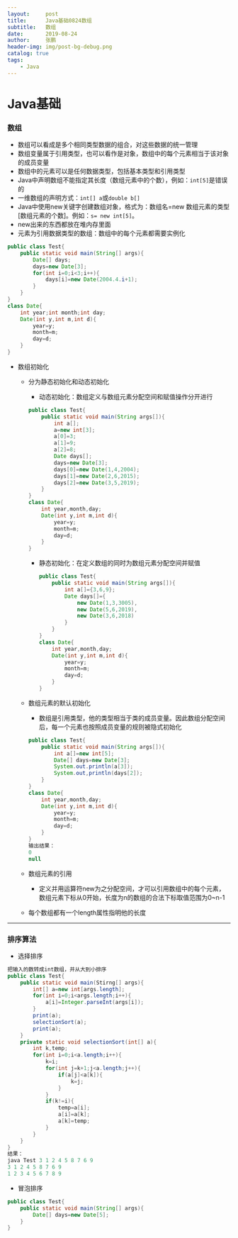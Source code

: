 ```yaml
---
layout:     post 
title:      Java基础0824数组
subtitle:   数组
date:       2019-08-24
author:     张鹏
header-img: img/post-bg-debug.png
catalog: true   
tags:                         
    - Java
---
```


# Java基础

### 数组

- 数组可以看成是多个相同类型数据的组合，对这些数据的统一管理
- 数组变量属于引用类型，也可以看作是对象，数组中的每个元素相当于该对象的成员变量
- 数组中的元素可以是任何数据类型，包括基本类型和引用类型
- Java中声明数组不能指定其长度（数组元素中的个数），例如：`int[5]`是错误的
- 一维数组的声明方式：`int[] a`或`double b[]`
- Java中使用new关键字创建数组对象，格式为：数组名=new 数组元素的类型[数组元素的个数]。例如：`s= new int[5]`。
- new出来的东西都放在堆内存里面
- 元素为引用数据类型的数组：数组中的每个元素都需要实例化
```java
public class Test{
    public static void main(String[] args){
        Date[] days;
        days=new Date[3];
        for(int i=0;i<3;i++){
            days[i]=new Date(2004.4.i+1);
        }
    }
}
class Date{
    int year;int month;int day;
    Date(int y,int m,int d){
        year=y;
        month=m;
        day=d;
    }
}
```
- 数组初始化
   - 分为静态初始化和动态初始化
      - 动态初始化：数组定义与数组元素分配空间和赋值操作分开进行
      ```java
      public class Test{
          public static void main(String args[]){
              int a[];
              a=new int[3];
              a[0]=3;
              a[1]=9;
              a[2]=8;
              Date days[];
              days=new Date[3];
              days[0]=new Date(1,4,2004);
              days[1]=new Date(2,6,2015);
              days[2]=new Date(3,5,2019);
          }
      } 
      class Date{
          int year,month,day;
          Date(int y,int m,int d){
              year=y;
              month=m;
              day=d;
          }
      }
      ```
      - 静态初始化：在定义数组的同时为数组元素分配空间并赋值
         ```java
         public class Test{
             public static void main(String args[]){
                 int a[]={3,6,9};
                 Date days[]={
                     new Date(1,3,3005),
                     new Date(5,6,2019),
                     new Date(3,6,2018)
                 }
             }
         }
         class Date{
             int year,month,day;
             Date(int y,int m,int d){
                 year=y;
                 month=m;
                 day=d;
             }
         }
         ```
   - 数组元素的默认初始化
      - 数组是引用类型，他的类型相当于类的成员变量。因此数组分配空间后，每一个元素也按照成员变量的规则被隐式初始化
      ```java
      public class Test{
          public static void main(String args[]){
              int a[]=new int[5];
              Date[] days=new Date[3];
              System.out.println(a[3]);
              System.out,println(days[2]);
          }
      }
      class Date{
          int year,month,day;
          Date(int y,int m,int d){
              year=y;
              month=m;
              day=d;
          }
      }
      输出结果：
      0
      null
      ```
   - 数组元素的引用

      - 定义并用运算符new为之分配空间，才可以引用数组中的每个元素，数组元素下标从0开始，长度为n的数组的合法下标取值范围为0~n-1
   - 每个数组都有一个length属性指明他的长度

------
### 排序算法

- 选择排序
```java
把输入的数转成int数组，并从大到小排序
public class Test{
    public static void main(Stirng[] args){
        int[] a=new int[args.length];
        for(int i=0;i<args.length;i++){
            a[i]=Integer.parseInt(args[i]);
        }
        print(a);
        selectionSort(a);
        print(a);
    }
    private static void selectionSort(int[] a){
        int k,temp;
        for(int i=0;i<a.length;i++){
            k=i;
            for(int j=k+1;j<a.length;j++){
                if(a[j]<a[k]){
                    k=j;
                }
            }
            if(k!=i){
                temp=a[i];
                a[i]=a[k];
                a[k]=temp;
            }
        }
    }
}
结果：
java Test 3 1 2 4 5 8 7 6 9
3 1 2 4 5 8 7 6 9
1 2 3 4 5 6 7 8 9
```
- 冒泡排序
```java
public class Test{
    public static void main(String[] args){
        Date[] days=new Date[5];
    }
}
```